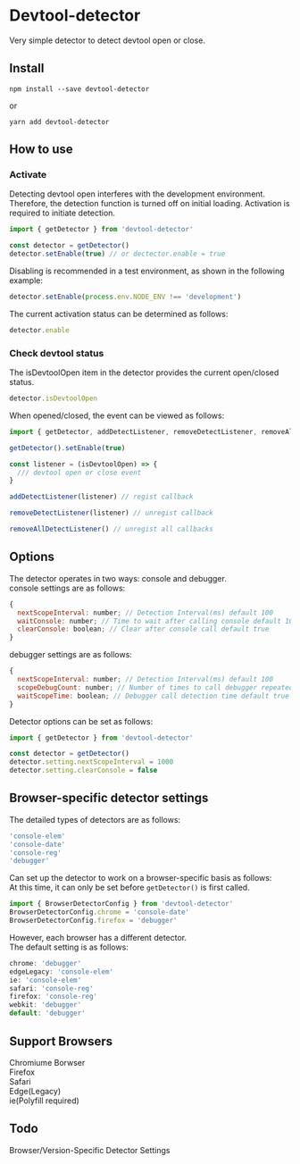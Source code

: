 # Devtool-detector

Very simple detector to detect devtool open or close.  

## Install
```
npm install --save devtool-detector
```
or
```
yarn add devtool-detector
```

## How to use

### Activate

Detecting devtool open interferes with the development environment.  
Therefore, the detection function is turned off on initial loading. Activation is required to initiate detection.

```js
import { getDetector } from 'devtool-detector'

const detector = getDetector()
detector.setEnable(true) // or dectector.enable = true
```

Disabling is recommended in a test environment, as shown in the following example:

```js
detector.setEnable(process.env.NODE_ENV !== 'development')
```

The current activation status can be determined as follows:

```js
detector.enable
```

### Check devtool status

The isDevtoolOpen item in the detector provides the current open/closed status.

```js
detector.isDevtoolOpen
```

When opened/closed, the event can be viewed as follows:

```js
import { getDetector, addDetectListener, removeDetectListener, removeAllDetectListener } from 'devtool-detector'

getDetector().setEnable(true)

const listener = (isDevtoolOpen) => {
  /// devtool open or close event
}

addDetectListener(listener) // regist callback

removeDetectListener(listener) // unregist callback

removeAllDetectListener() // unregist all callbacks
```

## Options

The detector operates in two ways: console and debugger.  
console settings are as follows:
```js
{
  nextScopeInterval: number; // Detection Interval(ms) default 100
  waitConsole: number; // Time to wait after calling console default 10
  clearConsole: boolean; // Clear after console call default true
}
```

debugger settings are as follows:
```js
{
  nextScopeInterval: number; // Detection Interval(ms) default 100
  scopeDebugCount: number; // Number of times to call debugger repeatedly default 10
  waitScopeTime: boolean; // Debugger call detection time default true
}
```

Detector options can be set as follows:
```js
import { getDetector } from 'devtool-detector'

const detector = getDetector()
detector.setting.nextScopeInterval = 1000
detector.setting.clearConsole = false
```

## Browser-specific detector settings
The detailed types of detectors are as follows:
```js
'console-elem'
'console-date'
'console-reg'
'debugger'
```
Can set up the detector to work on a browser-specific basis as follows:  
At this time, it can only be set before `getDetector()` is first called.
```js
import { BrowserDetectorConfig } from 'devtool-detector'
BrowserDetectorConfig.chrome = 'console-date'
BrowserDetectorConfig.firefox = 'debugger'
```
However, each browser has a different detector.  
The default setting is as follows:
```js
chrome: 'debugger'
edgeLegacy: 'console-elem'
ie: 'console-elem'
safari: 'console-reg'
firefox: 'console-reg'
webkit: 'debugger'
default: 'debugger'
```
## Support Browsers
Chromiume Borwser  
Firefox  
Safari  
Edge(Legacy)  
ie(Polyfill required)
## Todo
Browser/Version-Specific Detector Settings